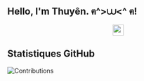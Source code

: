## Hello, I'm Thuyên. ฅ^>⩊<^ ฅ!
<p align="center"><a href="https://fr.linkedin.com/in/le-thuy-thuyen-nguyen-b38821169?trk=people-guest_people_search-card"><img src="https://img.shields.io/badge/linkedin-%230077B5.svg?&style=for-the-badge&logo=linkedin&logoColor=white" height=25></a>



## Statistiques GitHub
![Contributions](https://github-readme-stats.vercel.app/api?username=votre-nom-d-utilisateur&show_icons=true&theme=radical)
